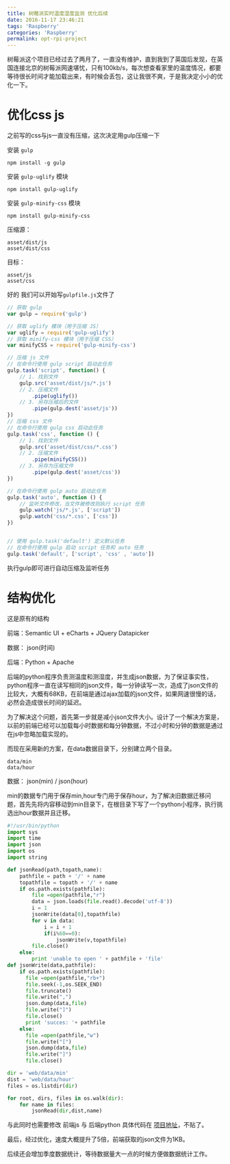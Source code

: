 ```yaml
---
title: 树莓派实时温度湿度监测 优化后续
date: 2016-11-17 23:46:21
tags: 'Raspberry'
categories: 'Raspberry'
permalink: opt-rpi-project
---
```


树莓派这个项目已经过去了两月了，一直没有维护，直到我到了英国后发现，在英国连接北京的树莓派网速堪忧，只有100kb/s，每次想查看家里的温度情况，都要等待很长时间才能加载出来，有时候会丢包，这让我很不爽，于是我决定小小的优化一下。
<!-- more --> 

# 优化css js
之前写的css与js一直没有压缩，这次决定用gulp压缩一下

安装 `gulp`
```
npm install -g gulp 
```
安装 `gulp-uglify` 模块
```
npm install gulp-uglify
```
安装 `gulp-minify-css` 模块
```
npm install gulp-minify-css
```
压缩源：
```
asset/dist/js
asset/dist/css
```

目标：
```
asset/js
asset/css
```

好的 我们可以开始写`gulpfile.js`文件了
```javascript
// 获取 gulp
var gulp = require('gulp')

// 获取 uglify 模块（用于压缩 JS）
var uglify = require('gulp-uglify')
// 获取 minify-css 模块（用于压缩 CSS）
var minifyCSS = require('gulp-minify-css')

// 压缩 js 文件
// 在命令行使用 gulp script 启动此任务
gulp.task('script', function() {
    // 1. 找到文件
    gulp.src('asset/dist/js/*.js')
    // 2. 压缩文件
        .pipe(uglify())
    // 3. 另存压缩后的文件
        .pipe(gulp.dest('asset/js'))
})
// 压缩 css 文件
// 在命令行使用 gulp css 启动此任务
gulp.task('css', function () {
    // 1. 找到文件
    gulp.src('asset/dist/css/*.css')
    // 2. 压缩文件
        .pipe(minifyCSS())
    // 3. 另存为压缩文件
        .pipe(gulp.dest('asset/css'))
})

// 在命令行使用 gulp auto 启动此任务
gulp.task('auto', function () {
    // 监听文件修改，当文件被修改则执行 script 任务
    gulp.watch('js/*.js', ['script'])
    gulp.watch('css/*.css', ['css'])
})


// 使用 gulp.task('default') 定义默认任务
// 在命令行使用 gulp 启动 script 任务和 auto 任务
gulp.task('default', ['script', 'css' , 'auto'])
```

执行gulp即可进行自动压缩及监听任务

# 结构优化
这是原有的结构

前端：Semantic UI + eCharts + JQuery Datapicker

数据： json(时间)

后端：Python + Apache

后端的python程序负责测温度和测湿度，并生成json数据，为了保证事实性，python程序一直在读写相同的json文件，每一分钟读写一次，造成了json文件的比较大，大概有68KB，在前端是通过ajax加载的json文件，如果网速很慢的话，必然会造成很长时间的延迟。

为了解决这个问题，首先第一步就是减小json文件大小。设计了一个解决方案是，以前的前端已经可以加载每小时数据和每分钟数据，不过小时和分钟的数据是通过在js中忽略加载实现的。

而现在采用新的方案，在data数据目录下，分别建立两个目录。

```
data/min
data/hour
```

数据： json(min) / json(hour) 

min的数据专门用于保存min,hour专门用于保存hour，为了解决旧数据迁移问题，首先先将内容移动到min目录下，在根目录下写了一个python小程序，执行挑选出hour数据并且迁移。


```python
#!/usr/bin/python
import sys
import time
import json
import os
import string

def jsonRead(path,topath,name):
    pathfile = path + '/' + name
    topathfile = topath + '/' + name
    if os.path.exists(pathfile):
        file =open(pathfile,"r")
        data = json.loads(file.read().decode('utf-8'))
        i = 1
        jsonWrite(data[0],topathfile)
        for v in data:
            i = i + 1
            if(i%60==0):
                jsonWrite(v,topathfile)
        file.close()
    else:
        print 'unable to open ' + pathfile + 'file'
def jsonWrite(data,pathfile):
    if os.path.exists(pathfile):
      file =open(pathfile,"rb+")
      file.seek(-1,os.SEEK_END)
      file.truncate()
      file.write(",")
      json.dump(data,file)
      file.write("]")
      file.close()
      print 'succes: '+ pathfile
    else:
      file =open(pathfile,"w")
      file.write("[")
      json.dump(data,file)
      file.write("]")
      file.close()

dir = 'web/data/min'
dist = 'web/data/hour'
files = os.listdir(dir)

for root, dirs, files in os.walk(dir):
    for name in files:
        jsonRead(dir,dist,name)

```
与此同时也需要修改 前端js 与 后端python
具体代码在 [项目地址](https://github.com/yfgeek/rpi-TempRuntime/)，不贴了。

最后，经过优化，速度大概提升了5倍，前端获取的json文件为1KB。

后续还会增加季度数据统计，等待数据量大一点的时候方便做数据统计工作。
